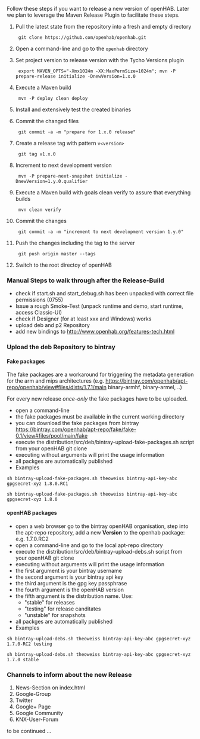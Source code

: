 Follow these steps if you want to release a new version of openHAB. Later we plan to leverage the Maven Release Plugin to facilitate these steps.

1. Pull the latest state from the repository into a fresh and empty directory

        git clone https://github.com/openhab/openhab.git
1. Open a command-line and go to the `openhab` directory
1. Set project version to release version with the Tycho Versions plugin

        export MAVEN_OPTS="-Xmx1024m -XX:MaxPermSize=1024m"; mvn -P prepare-release initialize -DnewVersion=1.x.0
1. Execute a Maven build

        mvn -P deploy clean deploy
1. Install and extensively test the created binaries
1. Commit the changed files

        git commit -a -m "prepare for 1.x.0 release"
1. Create a release tag with pattern `v<version>`

        git tag v1.x.0
1. Increment to next development version

        mvn -P prepare-next-snapshot initialize -DnewVersion=1.y.0.qualifier
1. Execute a Maven build with goals clean verify to assure that everything builds

        mvn clean verify
1. Commit the changes

        git commit -a -m "increment to next development version 1.y.0"
1. Push the changes including the tag to the server

        git push origin master --tags
1. Switch to the root directoy of openHAB

### Manual Steps to walk through after the Release-Build

* check if start.sh and start_debug.sh has been unpacked with correct file permissions (0755)
* Issue a rough Smoke-Test (unpack runtime and demo, start runtime, access Classic-UI)
* check if Designer (for at least xxx and Windows) works
* upload deb and p2 Repository
* add new bindings to http://www.openhab.org/features-tech.html

### Upload the deb Repository to bintray
#### Fake packages
The fake packages are a workaround for triggering the metadata generation
for the arm and mips architectures (e.g. https://bintray.com/openhab/apt-repo/openhab/view#files/dists/1.7.1/main binary-armhf, binary-armel, ..)

For every new release *once-only* the fake packages have to be uploaded.
* open a command-line 
* the fake packages must be available in the current working directory
* you can download the fake packages from bintray https://bintray.com/openhab/apt-repo/fake/fake-0.1/view#files/pool/main/fake
* execute the distribution/src/deb/bintray-upload-fake-packages.sh script from your openHAB git clone
* executing without arguments will print the usage information
* all packges are automatically published
* Examples
```
sh bintray-upload-fake-packages.sh theoweiss bintray-api-key-abc gpgsecret-xyz 1.8.0.RC1
```
```
sh bintray-upload-fake-packages.sh theoweiss bintray-api-key-abc gpgsecret-xyz 1.8.0
```

#### openHAB packages
* open a web browser go to the bintray openHAB organisation, step into the apt-repo repository, add a new __Version__ to the openhab package: e.g. 1.7.0.RC2
* open a command-line and go to the local apt-repo directory
* execute the distribution/src/deb/bintray-upload-debs.sh script from your openHAB git clone
* executing without arguments will print the usage information
 * the first argument is your bintray username
 * the second argument is your bintray api key
 * the third argument is the gpg key passphrase
 * the fourth argument is the openHAB version
 * the fifth argument is the distribution name. Use:
   * "stable" for releases
   * "testing" for release canditates
   * "unstable" for snapshots
* all packges are automatically published
 * Examples
```
sh bintray-upload-debs.sh theoweiss bintray-api-key-abc gpgsecret-xyz 1.7.0-RC2 testing
```
```
sh bintray-upload-debs.sh theoweiss bintray-api-key-abc gpgsecret-xyz 1.7.0 stable
```

### Channels to inform about the new Release

1. News-Section on index.html
1. Google-Group
1. Twitter
1. Google+ Page
1. Google Community
1. KNX-User-Forum

to be continued …